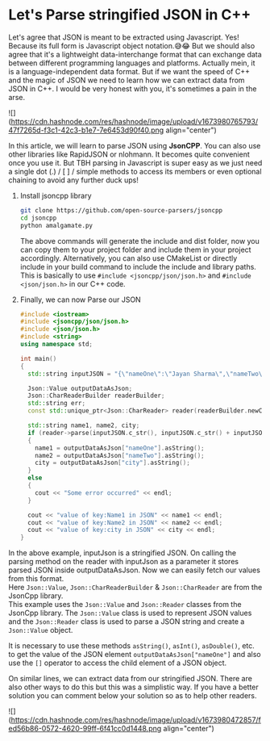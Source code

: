 # Let's Parse stringified JSON in C++

Let's agree that JSON is meant to be extracted using Javascript. Yes! Because its full form is Javascript object notation.😅😂 But we should also agree that it's a lightweight data-interchange format that can exchange data between different programming languages and platforms. Actually mein, it is a language-independent data format. But if we want the speed of C++ and the magic of JSON we need to learn how we can extract data from JSON in C++. I would be very honest with you, it's sometimes a pain in the arse.

![](https://cdn.hashnode.com/res/hashnode/image/upload/v1673980765793/47f7265d-f3c1-42c3-b1e7-7e6453d90f40.png align="center")

In this article, we will learn to parse JSON using **JsonCPP**. You can also use other libraries like RapidJSON or nlohmann. It becomes quite convenient once you use it. But TBH parsing in Javascript is super easy as we just need a single dot (.) / \[ \] / simple methods to access its members or even optional chaining to avoid any further duck ups!

1. Install jsoncpp library
    
    ```bash
    git clone https://github.com/open-source-parsers/jsoncpp
    cd jsoncpp
    python amalgamate.py
    ```
    
    The above commands will generate the include and dist folder, now you can copy them to your project folder and include them in your project accordingly. Alternatively, you can also use CMakeList or directly include in your build command to include the include and library paths. This is basically to use `#include <jsoncpp/json/json.h>` and `#include <json/json.h>` in our C++ code.
    
2. Finally, we can now Parse our JSON
    
    ```cpp
    #include <iostream>
    #include <jsoncpp/json/json.h>
    #include <json/json.h>
    #include <string>
    using namespace std;
    
    int main()
    {
      std::string inputJSON = "{\"nameOne\":\"Jayan Sharma\",\"nameTwo\":Jyoti Verma,\"city\":\"New York\"}";
    
      Json::Value outputDataAsJson;
      Json::CharReaderBuilder readerBuilder;
      std::string err;
      const std::unique_ptr<Json::CharReader> reader(readerBuilder.newCharReader());
    
      std::string name1, name2, city;
      if (reader->parse(inputJSON.c_str(), inputJSON.c_str() + inputJSON.length(), &outputDataAsJson, &err))
      {
        name1 = outputDataAsJson["nameOne"].asString();
        name2 = outputDataAsJson["nameTwo"].asString();
        city = outputDataAsJson["city"].asString();
      }
      else
      {
        cout << "Some error occurred" << endl;
      }
    
      cout << "value of key:Name1 in JSON" << name1 << endl;
      cout << "value of key:Name2 in JSON" << name2 << endl;
      cout << "value of key:city in JSON" << city << endl;
    }
    ```
    

In the above example, inputJson is a stringified JSON. On calling the parsing method on the reader with inputJson as a parameter it stores parsed JSON inside outputDataAsJson. Now we can easily fetch our values from this format.  
Here `Json::Value`, `Json::CharReaderBuilder` & `Json::CharReader` are from the JsonCpp library.  
This example uses the `Json::Value` and `Json::Reader` classes from the JsonCpp library. The `Json::Value` class is used to represent JSON values and the `Json::Reader` class is used to parse a JSON string and create a `Json::Value` object.

It is necessary to use these methods `asString()`, `asInt()`, `asDouble()`, etc. to get the value of the JSON element `outputDataAsJson["nameOne"]` and also use the `[]` operator to access the child element of a JSON object.

On similar lines, we can extract data from our stringified JSON. There are also other ways to do this but this was a simplistic way. If you have a better solution you can comment below your solution so as to help other readers.

![](https://cdn.hashnode.com/res/hashnode/image/upload/v1673980472857/fed56b86-0572-4620-99ff-6f41cc0d1448.png align="center")